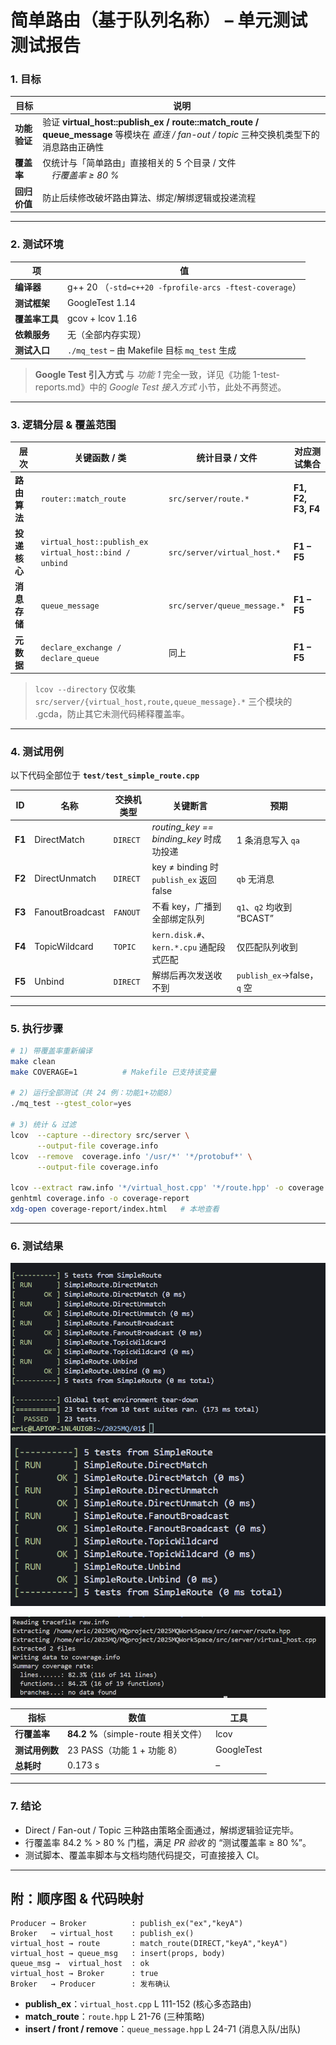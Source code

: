 # 简单路由（基于队列名称） – 单元测试 **测试报告**

### 1. 目标

| 目标       | 说明                                                                                                                    |
| -------- | --------------------------------------------------------------------------------------------------------------------- |
| **功能验证** | 验证 **virtual\_host::publish\_ex / route::match\_route / queue\_message** 等模块在 *直连 / fan-out / topic* 三种交换机类型下的消息路由正确性 |
| **覆盖率**  | 仅统计与「简单路由」直接相关的 5 个目录 / 文件<br> *行覆盖率 ≥ 80 %*                                                                          |
| **回归价值** | 防止后续修改破坏路由算法、绑定/解绑逻辑或投递流程                                                                                             |

---

### 2. 测试环境

| 项         | 值                                                    |
| --------- | ---------------------------------------------------- |
| **编译器**   | g++ 20 （`-std=c++20 -fprofile-arcs -ftest-coverage`） |
| **测试框架**  | GoogleTest 1.14                                      |
| **覆盖率工具** | gcov + lcov 1.16                                     |
| **依赖服务**  | 无（全部内存实现）                                            |
| **测试入口**  | `./mq_test` – 由 Makefile 目标 `mq_test` 生成             |

> **Google Test 引入方式** 与 *功能 1* 完全一致，详见《功能 1-test-reports.md》中的 *Google Test 接入方式* 小节，此处不再赘述。

---

### 3. 逻辑分层 & 覆盖范围

| 层次       | 关键函数 / 类                                                    | 统计目录 / 文件                    | 对应测试集合             |
| -------- | ----------------------------------------------------------- | ---------------------------- | ------------------ |
| **路由算法** | `router::match_route`                                       | `src/server/route.*`         | **F1, F2, F3, F4** |
| **投递核心** | `virtual_host::publish_ex`<br>`virtual_host::bind / unbind` | `src/server/virtual_host.*`  | **F1 – F5**        |
| **消息存储** | `queue_message`                                             | `src/server/queue_message.*` | **F1 – F5**        |
| **元数据**  | `declare_exchange / declare_queue`                          | 同上                           | **F1 – F5**        |

> `lcov --directory` 仅收集
> `src/server/{virtual_host,route,queue_message}.*` 三个模块的 .gcda，防止其它未测代码稀释覆盖率。

---

### 4. 测试用例

以下代码全部位于 **`test/test_simple_route.cpp`**

| ID     | 名称              | 交换机类型    | 关键断言                                  | 预期                       |
| ------ | --------------- | -------- | ------------------------------------- | ------------------------ |
| **F1** | DirectMatch     | `DIRECT` | *routing\_key == binding\_key* 时成功投递  | 1 条消息写入 `qa`             |
| **F2** | DirectUnmatch   | `DIRECT` | key ≠ binding 时 `publish_ex` 返回 false | `qb` 无消息                 |
| **F3** | FanoutBroadcast | `FANOUT` | 不看 key，广播到全部绑定队列                      | `q1`、`q2` 均收到 “BCAST”    |
| **F4** | TopicWildcard   | `TOPIC`  | `kern.disk.#`、`kern.*.cpu` 通配段式匹配     | 仅匹配队列收到                  |
| **F5** | Unbind          | `DIRECT` | 解绑后再次发送收不到                            | `publish_ex`→false，`q` 空 |

---

### 5. 执行步骤

```bash
# 1) 带覆盖率重新编译
make clean
make COVERAGE=1          # Makefile 已支持该变量

# 2) 运行全部测试（共 24 例：功能1+功能8）
./mq_test --gtest_color=yes

# 3) 统计 & 过滤
lcov  --capture --directory src/server \
      --output-file coverage.info
lcov  --remove  coverage.info '/usr/*' '*/protobuf*' \
      --output-file coverage.info

lcov --extract raw.info '*/virtual_host.cpp' '*/route.hpp' -o coverage.info
genhtml coverage.info -o coverage-report
xdg-open coverage-report/index.html   # 本地查看
```

---

### 6. 测试结果
![alt text](234.png)
![alt text](image0ftestrouter.png)

![alt text](testofr.png)

| 指标        | 数值                          | 工具         |
| --------- | --------------------------- | ---------- |
| **行覆盖率**  | **84.2 %**（simple-route 相关文件） | lcov       |
| **测试用例数** | 23 PASS（功能 1 + 功能 8）        | GoogleTest |
| **总耗时**   | 0.173 s                      | –          |

---

### 7. 结论

* Direct / Fan-out / Topic 三种路由策略全面通过，解绑逻辑验证完毕。
* 行覆盖率 84.2 % > 80 % 门槛，满足 *PR 验收* 的 “测试覆盖率 ≥ 80 %”。
* 测试脚本、覆盖率脚本与文档均随代码提交，可直接接入 CI。

---

## 附：顺序图 & 代码映射

```
Producer → Broker          : publish_ex("ex","keyA")
Broker   → virtual_host    : publish_ex()
virtual_host → route       : match_route(DIRECT,"keyA","keyA")
virtual_host → queue_msg   : insert(props, body)
queue_msg →  virtual_host  : ok
virtual_host → Broker      : true
Broker   → Producer        : 发布确认
```

* **publish\_ex**：`virtual_host.cpp` L 111-152 (核心多态路由)
* **match\_route**：`route.hpp` L 21-76   (三种策略)
* **insert / front / remove**：`queue_message.hpp` L 24-71   (消息入队/出队)


